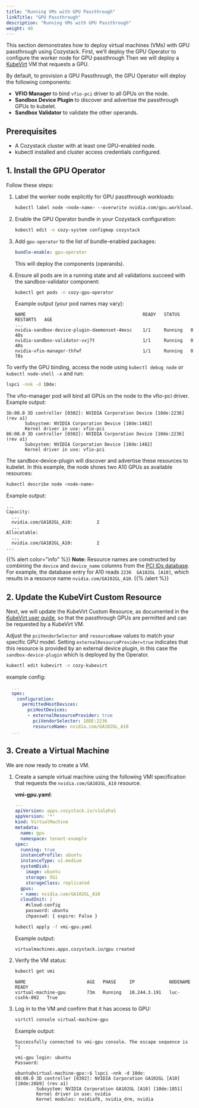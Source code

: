 ```yaml
---
title: "Running VMs with GPU Passthrough"
linkTitle: "GPU Passthrough"
description: "Running VMs with GPU Passthrough"
weight: 40
---
```


This section demonstrates how to deploy virtual machines (VMs) with GPU passthrough using Cozystack.
First, we’ll deploy the GPU Operator to configure the worker node for GPU passthrough
Then we will deploy a [KubeVirt](https://kubevirt.io/) VM that requests a GPU.

By default, to provision a GPU Passthrough, the GPU Operator will deploy the following components:

- **VFIO Manager** to bind `vfio-pci` driver to all GPUs on the node.
- **Sandbox Device Plugin** to discover and advertise the passthrough GPUs to kubelet.
- **Sandbox Validator** to validate the other operands.

## Prerequisites

- A Cozystack cluster with at least one GPU-enabled node.
- kubectl installed and cluster access credentials configured.

## 1. Install the GPU Operator

Follow these steps:

1.  Label the worker node explicitly for GPU passthrough workloads:

    ```bash
    kubectl label node <node-name> --overwrite nvidia.com/gpu.workload.config=vm-passthrough
    ```

2.  Enable the GPU Operator bundle in your Cozystack configuration:

    ```bash
    kubectl edit -n cozy-system configmap cozystack
    ```

3.  Add `gpu-operator` to the list of bundle-enabled packages:

    ```yaml
    bundle-enable: gpu-operator
    ```
    This will deploy the components (operands).

4.  Ensure all pods are in a running state and all validations succeed with the sandbox-validator component:

    ```bash
    kubectl get pods -n cozy-gpu-operator
    ```

    Example output (your pod names may vary):

    ```console
    NAME                                            READY   STATUS    RESTARTS   AGE
    ...
    nvidia-sandbox-device-plugin-daemonset-4mxsc    1/1     Running   0          40s
    nvidia-sandbox-validator-vxj7t                  1/1     Running   0          40s
    nvidia-vfio-manager-thfwf                       1/1     Running   0          78s
    ```

To verify the GPU binding, access the node using `kubectl debug node` or `kubectl node-shell -x` and run:

```bash
lspci -nnk -d 10de:
```

The vfio-manager pod will bind all GPUs on the node to the vfio-pci driver. Example output:

```console
3b:00.0 3D controller [0302]: NVIDIA Corporation Device [10de:2236] (rev a1)
       Subsystem: NVIDIA Corporation Device [10de:1482]
       Kernel driver in use: vfio-pci
86:00.0 3D controller [0302]: NVIDIA Corporation Device [10de:2236] (rev a1)
       Subsystem: NVIDIA Corporation Device [10de:1482]
       Kernel driver in use: vfio-pci
```

The sandbox-device-plugin will discover and advertise these resources to kubelet.
In this example, the node shows two A10 GPUs as available resources:

```bash
kubectl describe node <node-name>
```

Example output:

```console
...
Capacity:
  ...
  nvidia.com/GA102GL_A10:         2
  ...
Allocatable:
  ...
  nvidia.com/GA102GL_A10:         2
...
```

{{% alert color="info" %}}
**Note:** Resource names are constructed by combining the `device` and `device_name` columns from the [PCI IDs database](https://pci-ids.ucw.cz/v2.2/pci.ids).
For example, the database entry for A10 reads `2236  GA102GL [A10]`, which results in a resource name `nvidia.com/GA102GL_A10`.
{{% /alert %}}

## 2. Update the KubeVirt Custom Resource

Next, we will update the KubeVirt Custom Resource, as documented in the
[KubeVirt user guide](https://kubevirt.io/user-guide/virtual_machines/host-devices/#listing-permitted-devices),
so that the passthrough GPUs are permitted and can be requested by a KubeVirt VM.

Adjust the `pciVendorSelector` and `resourceName` values to match your specific GPU model.
Setting `externalResourceProvider=true` indicates that this resource is provided by an external device plugin,
in this case the `sandbox-device-plugin` which is deployed by the Operator.

```bash
kubectl edit kubevirt -n cozy-kubevirt
```
example config:
```yaml
  ...
  spec:
    configuration:
      permittedHostDevices:
        pciHostDevices:
        - externalResourceProvider: true
          pciVendorSelector: 10DE:2236
          resourceName: nvidia.com/GA102GL_A10
  ...
```

## 3. Create a Virtual Machine

We are now ready to create a VM.

1.  Create a sample virtual machine using the following VMI specification that requests the `nvidia.com/GA102GL_A10` resource.

    **vmi-gpu.yaml**:

    ```yaml
    ---
    apiVersion: apps.cozystack.io/v1alpha1
    appVersion: '*'
    kind: VirtualMachine
    metadata:
      name: gpu
      namespace: tenant-example
    spec:
      running: true
      instanceProfile: ubuntu
      instanceType: u1.medium
      systemDisk:
        image: ubuntu
        storage: 5Gi
        storageClass: replicated
      gpus:
      - name: nvidia.com/GA102GL_A10
      cloudInit: |
        #cloud-config
        password: ubuntu
        chpasswd: { expire: False }
    ```

    ```bash
    kubectl apply -f vmi-gpu.yaml
    ```

    Example output:
    ```console
    virtualmachines.apps.cozystack.io/gpu created
    ```

2.  Verify the VM status:

    ```bash
    kubectl get vmi
    ```

    ```console
    NAME                       AGE   PHASE     IP             NODENAME        READY
    virtual-machine-gpu        73m   Running   10.244.3.191   luc-csxhk-002   True
    ```

3.  Log in to the VM and confirm that it has access to GPU:

    ```bash
    virtctl console virtual-machine-gpu
    ```

    Example output:
    ```console
    Successfully connected to vmi-gpu console. The escape sequence is ^]

    vmi-gpu login: ubuntu
    Password:

    ubuntu@virtual-machine-gpu:~$ lspci -nnk -d 10de:
    08:00.0 3D controller [0302]: NVIDIA Corporation GA102GL [A10] [10de:26b9] (rev a1)
            Subsystem: NVIDIA Corporation GA102GL [A10] [10de:1851]
            Kernel driver in use: nvidia
            Kernel modules: nvidiafb, nvidia_drm, nvidia
    ```
